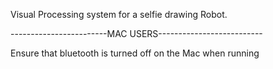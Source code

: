 Visual Processing system for a selfie drawing Robot. 

------------------------MAC USERS--------------------------

Ensure that bluetooth is turned off on the Mac when running 
